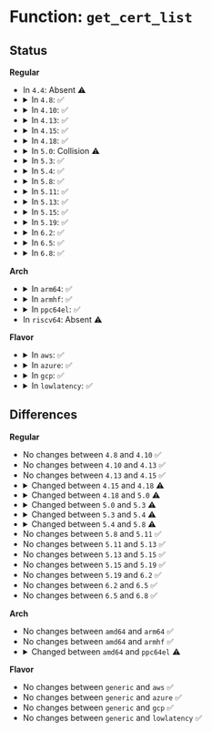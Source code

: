 # Function: <code>get_cert_list</code>

## Status
<b>Regular</b>
<ul>
<li>
In <code>4.4</code>: Absent ⚠️
</li>
<li>
<details>
<summary>In <code>4.8</code>: ✅</summary>

```c
void *get_cert_list(efi_char16_t *name, efi_guid_t *guid, long unsigned int *size);
```

**Collision:** Unique Static

**Inline:** No

**Transformation:** False

**Instances:**

```
In kernel/modsign_uefi.c (ffffffff81fa9fdc)
Location: kernel/modsign_uefi.c:28
Inline: False
Direct callers:
  - kernel/modsign_uefi.c:load_uefi_certs
  - kernel/modsign_uefi.c:load_uefi_certs
  - kernel/modsign_uefi.c:load_uefi_certs
```
**Symbols:**

```
ffffffff81fa9fdc-ffffffff81faa0c2: get_cert_list (STB_LOCAL)
```
</details>
</li>
<li>
<details>
<summary>In <code>4.10</code>: ✅</summary>

```c
void *get_cert_list(efi_char16_t *name, efi_guid_t *guid, long unsigned int *size);
```

**Collision:** Unique Static

**Inline:** No

**Transformation:** False

**Instances:**

```
In kernel/modsign_uefi.c (ffffffff81fe5fe8)
Location: kernel/modsign_uefi.c:28
Inline: False
Direct callers:
  - kernel/modsign_uefi.c:load_uefi_certs
  - kernel/modsign_uefi.c:load_uefi_certs
  - kernel/modsign_uefi.c:load_uefi_certs
```
**Symbols:**

```
ffffffff81fe5fe8-ffffffff81fe60ce: get_cert_list (STB_LOCAL)
```
</details>
</li>
<li>
<details>
<summary>In <code>4.13</code>: ✅</summary>

```c
void *get_cert_list(efi_char16_t *name, efi_guid_t *guid, long unsigned int *size);
```

**Collision:** Unique Static

**Inline:** No

**Transformation:** False

**Instances:**

```
In certs/load_uefi.c (ffffffff820cd9c2)
Location: certs/load_uefi.c:38
Inline: False
Direct callers:
  - certs/load_uefi.c:load_uefi_certs
  - certs/load_uefi.c:load_uefi_certs
  - certs/load_uefi.c:load_uefi_certs
```
**Symbols:**

```
ffffffff820cd9c2-ffffffff820cdaaf: get_cert_list (STB_LOCAL)
```
</details>
</li>
<li>
<details>
<summary>In <code>4.15</code>: ✅</summary>

```c
void *get_cert_list(efi_char16_t *name, efi_guid_t *guid, long unsigned int *size);
```

**Collision:** Unique Static

**Inline:** No

**Transformation:** False

**Instances:**

```
In certs/load_uefi.c (ffffffff826d63f2)
Location: certs/load_uefi.c:38
Inline: False
Direct callers:
  - certs/load_uefi.c:load_uefi_certs
  - certs/load_uefi.c:load_uefi_certs
  - certs/load_uefi.c:load_uefi_certs
```
**Symbols:**

```
ffffffff826d63f2-ffffffff826d64e5: get_cert_list (STB_LOCAL)
```
</details>
</li>
<li>
<details>
<summary>In <code>4.18</code>: ✅</summary>

```c
int get_cert_list(efi_char16_t *name, efi_guid_t *guid, long unsigned int *size, void **cert_list);
```

**Collision:** Unique Static

**Inline:** No

**Transformation:** False

**Instances:**

```
In certs/load_uefi.c (ffffffff827009b7)
Location: certs/load_uefi.c:38
Inline: False
Direct callers:
  - certs/load_uefi.c:load_uefi_certs
  - certs/load_uefi.c:load_uefi_certs
  - certs/load_uefi.c:load_uefi_certs
```
**Symbols:**

```
ffffffff827009b7-ffffffff82700b08: get_cert_list (STB_LOCAL)
```
</details>
</li>
<li>
<details>
<summary>In <code>5.0</code>: Collision ⚠️</summary>

```c
void *get_cert_list(efi_char16_t *name, efi_guid_t *guid, long unsigned int *size);
```

**Collision:** Static-Static Collision

**Inline:** No

**Transformation:** False

**Instances:**

```
In certs/load_uefi.c (ffffffff828b77fc)
Location: certs/load_uefi.c:38
Inline: False
Direct callers:
  - certs/load_uefi.c:load_uefi_certs
  - certs/load_uefi.c:load_uefi_certs
  - certs/load_uefi.c:load_uefi_certs
```
```
In security/integrity/platform_certs/load_uefi.c (ffffffff828cf7e0)
Location: security/integrity/platform_certs/load_uefi.c:41
Inline: False
Direct callers:
  - security/integrity/platform_certs/load_uefi.c:load_uefi_certs
  - security/integrity/platform_certs/load_uefi.c:load_uefi_certs
  - security/integrity/platform_certs/load_uefi.c:load_uefi_certs
```
**Symbols:**

```
ffffffff828b77fc-ffffffff828b78ef: get_cert_list (STB_LOCAL)
ffffffff828cf7e0-ffffffff828cf91e: get_cert_list (STB_LOCAL)
```
</details>
</li>
<li>
<details>
<summary>In <code>5.3</code>: ✅</summary>

```c
int get_cert_list(efi_char16_t *name, efi_guid_t *guid, long unsigned int *size, void **cert_list);
```

**Collision:** Unique Static

**Inline:** No

**Transformation:** False

**Instances:**

```
In security/integrity/platform_certs/load_uefi.c (ffffffff828e94dc)
Location: security/integrity/platform_certs/load_uefi.c:41
Inline: False
Direct callers:
  - security/integrity/platform_certs/load_uefi.c:load_uefi_certs
  - security/integrity/platform_certs/load_uefi.c:load_uefi_certs
  - security/integrity/platform_certs/load_uefi.c:load_uefi_certs
```
**Symbols:**

```
ffffffff828e94dc-ffffffff828e961a: get_cert_list (STB_LOCAL)
```
</details>
</li>
<li>
<details>
<summary>In <code>5.4</code>: ✅</summary>

```c
int get_cert_list(efi_char16_t *name, efi_guid_t *guid, long unsigned int *size, void **cert_list, efi_status_t *status);
```

**Collision:** Unique Static

**Inline:** No

**Transformation:** False

**Instances:**

```
In security/integrity/platform_certs/load_uefi.c (ffffffff828f1f88)
Location: security/integrity/platform_certs/load_uefi.c:37
Inline: False
Direct callers:
  - security/integrity/platform_certs/load_uefi.c:load_uefi_certs
  - security/integrity/platform_certs/load_uefi.c:load_uefi_certs
  - security/integrity/platform_certs/load_uefi.c:load_uefi_certs
```
**Symbols:**

```
ffffffff828f1f88-ffffffff828f20d6: get_cert_list (STB_LOCAL)
```
</details>
</li>
<li>
<details>
<summary>In <code>5.8</code>: ✅</summary>

```c
void *get_cert_list(efi_char16_t *name, efi_guid_t *guid, long unsigned int *size, efi_status_t *status);
```

**Collision:** Unique Static

**Inline:** No

**Transformation:** False

**Instances:**

```
In security/integrity/platform_certs/load_uefi.c (ffffffff82d06fc4)
Location: security/integrity/platform_certs/load_uefi.c:37
Inline: False
Direct callers:
  - security/integrity/platform_certs/load_uefi.c:load_uefi_certs
  - security/integrity/platform_certs/load_uefi.c:load_uefi_certs
  - security/integrity/platform_certs/load_uefi.c:load_uefi_certs
```
**Symbols:**

```
ffffffff82d06fc4-ffffffff82d070e1: get_cert_list (STB_LOCAL)
```
</details>
</li>
<li>
<details>
<summary>In <code>5.11</code>: ✅</summary>

```c
void *get_cert_list(efi_char16_t *name, efi_guid_t *guid, long unsigned int *size, efi_status_t *status);
```

**Collision:** Unique Static

**Inline:** No

**Transformation:** False

**Instances:**

```
In security/integrity/platform_certs/load_uefi.c (ffffffff82ff43f1)
Location: security/integrity/platform_certs/load_uefi.c:37
Inline: False
Direct callers:
  - security/integrity/platform_certs/load_uefi.c:load_uefi_certs
  - security/integrity/platform_certs/load_uefi.c:load_uefi_certs
  - security/integrity/platform_certs/load_uefi.c:load_moklist_certs
```
**Symbols:**

```
ffffffff82ff43f1-ffffffff82ff450e: get_cert_list (STB_LOCAL)
```
</details>
</li>
<li>
<details>
<summary>In <code>5.13</code>: ✅</summary>

```c
void *get_cert_list(efi_char16_t *name, efi_guid_t *guid, long unsigned int *size, efi_status_t *status);
```

**Collision:** Unique Static

**Inline:** No

**Transformation:** False

**Instances:**

```
In security/integrity/platform_certs/load_uefi.c (ffffffff831fefd2)
Location: security/integrity/platform_certs/load_uefi.c:37
Inline: False
Direct callers:
  - security/integrity/platform_certs/load_uefi.c:load_uefi_certs
  - security/integrity/platform_certs/load_uefi.c:load_uefi_certs
  - security/integrity/platform_certs/load_uefi.c:load_moklist_certs
```
**Symbols:**

```
ffffffff831fefd2-ffffffff831ff0ef: get_cert_list (STB_LOCAL)
```
</details>
</li>
<li>
<details>
<summary>In <code>5.15</code>: ✅</summary>

```c
void *get_cert_list(efi_char16_t *name, efi_guid_t *guid, long unsigned int *size, efi_status_t *status);
```

**Collision:** Unique Static

**Inline:** No

**Transformation:** False

**Instances:**

```
In security/integrity/platform_certs/load_uefi.c (ffffffff832e63c4)
Location: security/integrity/platform_certs/load_uefi.c:37
Inline: False
Direct callers:
  - security/integrity/platform_certs/load_uefi.c:load_uefi_certs
  - security/integrity/platform_certs/load_uefi.c:load_uefi_certs
  - security/integrity/platform_certs/load_uefi.c:load_moklist_certs
```
**Symbols:**

```
ffffffff832e63c4-ffffffff832e64e1: get_cert_list (STB_LOCAL)
```
</details>
</li>
<li>
<details>
<summary>In <code>5.19</code>: ✅</summary>

```c
void *get_cert_list(efi_char16_t *name, efi_guid_t *guid, long unsigned int *size, efi_status_t *status);
```

**Collision:** Unique Static

**Inline:** No

**Transformation:** False

**Instances:**

```
In security/integrity/platform_certs/load_uefi.c (ffffffff8349d3c5)
Location: security/integrity/platform_certs/load_uefi.c:64
Inline: False
Direct callers:
  - security/integrity/platform_certs/load_uefi.c:load_uefi_certs
  - security/integrity/platform_certs/load_uefi.c:load_uefi_certs
  - security/integrity/platform_certs/load_uefi.c:load_moklist_certs
```
**Symbols:**

```
ffffffff8349d3c5-ffffffff8349d4f6: get_cert_list (STB_LOCAL)
```
</details>
</li>
<li>
<details>
<summary>In <code>6.2</code>: ✅</summary>

```c
void *get_cert_list(efi_char16_t *name, efi_guid_t *guid, long unsigned int *size, efi_status_t *status);
```

**Collision:** Unique Static

**Inline:** No

**Transformation:** False

**Instances:**

```
In security/integrity/platform_certs/load_uefi.c (ffffffff83ed4f50)
Location: security/integrity/platform_certs/load_uefi.c:65
Inline: False
Direct callers:
  - security/integrity/platform_certs/load_uefi.c:load_uefi_certs
  - security/integrity/platform_certs/load_uefi.c:load_uefi_certs
  - security/integrity/platform_certs/load_uefi.c:load_moklist_certs
```
**Symbols:**

```
ffffffff83ed4f50-ffffffff83ed509a: get_cert_list (STB_LOCAL)
```
</details>
</li>
<li>
<details>
<summary>In <code>6.5</code>: ✅</summary>

```c
void *get_cert_list(efi_char16_t *name, efi_guid_t *guid, long unsigned int *size, efi_status_t *status);
```

**Collision:** Unique Static

**Inline:** No

**Transformation:** False

**Instances:**

```
In security/integrity/platform_certs/load_uefi.c (ffffffff836fa0b0)
Location: security/integrity/platform_certs/load_uefi.c:65
Inline: False
Direct callers:
  - security/integrity/platform_certs/load_uefi.c:load_uefi_certs
  - security/integrity/platform_certs/load_uefi.c:load_uefi_certs
  - security/integrity/platform_certs/load_uefi.c:load_moklist_certs
```
**Symbols:**

```
ffffffff836fa0b0-ffffffff836fa1fa: get_cert_list (STB_LOCAL)
```
</details>
</li>
<li>
<details>
<summary>In <code>6.8</code>: ✅</summary>

```c
void *get_cert_list(efi_char16_t *name, efi_guid_t *guid, long unsigned int *size, efi_status_t *status);
```

**Collision:** Unique Static

**Inline:** No

**Transformation:** False

**Instances:**

```
In security/integrity/platform_certs/load_uefi.c (ffffffff8392d570)
Location: security/integrity/platform_certs/load_uefi.c:65
Inline: False
Direct callers:
  - security/integrity/platform_certs/load_uefi.c:load_uefi_certs
  - security/integrity/platform_certs/load_uefi.c:load_uefi_certs
  - security/integrity/platform_certs/load_uefi.c:load_moklist_certs
```
**Symbols:**

```
ffffffff8392d570-ffffffff8392d6ba: get_cert_list (STB_LOCAL)
```
</details>
</li>
</ul>
<b>Arch</b>
<ul>
<li>
<details>
<summary>In <code>arm64</code>: ✅</summary>

```c
int get_cert_list(efi_char16_t *name, efi_guid_t *guid, long unsigned int *size, void **cert_list, efi_status_t *status);
```

**Collision:** Unique Static

**Inline:** No

**Transformation:** False

**Instances:**

```
In security/integrity/platform_certs/load_uefi.c (ffff80001146c33c)
Location: security/integrity/platform_certs/load_uefi.c:37
Inline: False
Direct callers:
  - security/integrity/platform_certs/load_uefi.c:load_uefi_certs
  - security/integrity/platform_certs/load_uefi.c:load_uefi_certs
  - security/integrity/platform_certs/load_uefi.c:load_uefi_certs
```
**Symbols:**

```
ffff80001146c33c-ffff80001146c4b4: get_cert_list (STB_LOCAL)
```
</details>
</li>
<li>
<details>
<summary>In <code>armhf</code>: ✅</summary>

```c
int get_cert_list(efi_char16_t *name, efi_guid_t *guid, long unsigned int *size, void **cert_list, efi_status_t *status);
```

**Collision:** Unique Static

**Inline:** No

**Transformation:** False

**Instances:**

```
In security/integrity/platform_certs/load_uefi.c (c1544fd8)
Location: security/integrity/platform_certs/load_uefi.c:37
Inline: False
Direct callers:
  - security/integrity/platform_certs/load_uefi.c:load_uefi_certs
  - security/integrity/platform_certs/load_uefi.c:load_uefi_certs
  - security/integrity/platform_certs/load_uefi.c:load_uefi_certs
```
**Symbols:**

```
c1544fd8-c1545128: get_cert_list (STB_LOCAL)
```
</details>
</li>
<li>
<details>
<summary>In <code>ppc64el</code>: ✅</summary>

```c
void *get_cert_list(u8 *key, long unsigned int keylen, uint64_t *size);
```

**Collision:** Unique Static

**Inline:** No

**Transformation:** False

**Instances:**

```
In security/integrity/platform_certs/load_powerpc.c (c00000000139b170)
Location: security/integrity/platform_certs/load_powerpc.c:21
Inline: False
Direct callers:
  - security/integrity/platform_certs/load_powerpc.c:load_powerpc_certs
  - security/integrity/platform_certs/load_powerpc.c:load_powerpc_certs
```
**Symbols:**

```
c00000000139b170-c00000000139b28c: get_cert_list (STB_LOCAL)
```
</details>
</li>
<li>
In <code>riscv64</code>: Absent ⚠️
</li>
</ul>
<b>Flavor</b>
<ul>
<li>
<details>
<summary>In <code>aws</code>: ✅</summary>

```c
int get_cert_list(efi_char16_t *name, efi_guid_t *guid, long unsigned int *size, void **cert_list, efi_status_t *status);
```

**Collision:** Unique Static

**Inline:** No

**Transformation:** False

**Instances:**

```
In security/integrity/platform_certs/load_uefi.c (ffffffff828dae3c)
Location: security/integrity/platform_certs/load_uefi.c:37
Inline: False
Direct callers:
  - security/integrity/platform_certs/load_uefi.c:load_uefi_certs
  - security/integrity/platform_certs/load_uefi.c:load_uefi_certs
  - security/integrity/platform_certs/load_uefi.c:load_uefi_certs
```
**Symbols:**

```
ffffffff828dae3c-ffffffff828daf8a: get_cert_list (STB_LOCAL)
```
</details>
</li>
<li>
<details>
<summary>In <code>azure</code>: ✅</summary>

```c
int get_cert_list(efi_char16_t *name, efi_guid_t *guid, long unsigned int *size, void **cert_list, efi_status_t *status);
```

**Collision:** Unique Static

**Inline:** No

**Transformation:** False

**Instances:**

```
In security/integrity/platform_certs/load_uefi.c (ffffffff828d3558)
Location: security/integrity/platform_certs/load_uefi.c:37
Inline: False
Direct callers:
  - security/integrity/platform_certs/load_uefi.c:load_uefi_certs
  - security/integrity/platform_certs/load_uefi.c:load_uefi_certs
  - security/integrity/platform_certs/load_uefi.c:load_uefi_certs
```
**Symbols:**

```
ffffffff828d3558-ffffffff828d36a6: get_cert_list (STB_LOCAL)
```
</details>
</li>
<li>
<details>
<summary>In <code>gcp</code>: ✅</summary>

```c
int get_cert_list(efi_char16_t *name, efi_guid_t *guid, long unsigned int *size, void **cert_list, efi_status_t *status);
```

**Collision:** Unique Static

**Inline:** No

**Transformation:** False

**Instances:**

```
In security/integrity/platform_certs/load_uefi.c (ffffffff828edbb0)
Location: security/integrity/platform_certs/load_uefi.c:37
Inline: False
Direct callers:
  - security/integrity/platform_certs/load_uefi.c:load_uefi_certs
  - security/integrity/platform_certs/load_uefi.c:load_uefi_certs
  - security/integrity/platform_certs/load_uefi.c:load_uefi_certs
```
**Symbols:**

```
ffffffff828edbb0-ffffffff828edcfe: get_cert_list (STB_LOCAL)
```
</details>
</li>
<li>
<details>
<summary>In <code>lowlatency</code>: ✅</summary>

```c
int get_cert_list(efi_char16_t *name, efi_guid_t *guid, long unsigned int *size, void **cert_list, efi_status_t *status);
```

**Collision:** Unique Static

**Inline:** No

**Transformation:** False

**Instances:**

```
In security/integrity/platform_certs/load_uefi.c (ffffffff828f2fd2)
Location: security/integrity/platform_certs/load_uefi.c:37
Inline: False
Direct callers:
  - security/integrity/platform_certs/load_uefi.c:load_uefi_certs
  - security/integrity/platform_certs/load_uefi.c:load_uefi_certs
  - security/integrity/platform_certs/load_uefi.c:load_uefi_certs
```
**Symbols:**

```
ffffffff828f2fd2-ffffffff828f3120: get_cert_list (STB_LOCAL)
```
</details>
</li>
</ul>

## Differences
<b>Regular</b>
<ul>
<li>
No changes between <code>4.8</code> and <code>4.10</code> ✅
</li>
<li>
No changes between <code>4.10</code> and <code>4.13</code> ✅
</li>
<li>
No changes between <code>4.13</code> and <code>4.15</code> ✅
</li>
<li>
<details>
<summary>Changed between <code>4.15</code> and <code>4.18</code> ⚠️</summary>
<ul>
<li>
<b>Param added. </b>
<code>void **cert_list</code>
</li>
<li>
<b>Return type changed. </b>
<code>void *</code> ➡️ <code>int</code>
</li>
</ul>
</details>
</li>
<li>
<details>
<summary>Changed between <code>4.18</code> and <code>5.0</code> ⚠️</summary>
<ul>
<li>
<b>Param removed. </b>
<code>void **cert_list</code>
</li>
<li>
<b>Return type changed. </b>
<code>int</code> ➡️ <code>void *</code>
</li>
</ul>
</details>
</li>
<li>
<details>
<summary>Changed between <code>5.0</code> and <code>5.3</code> ⚠️</summary>
<ul>
<li>
<b>Param added. </b>
<code>void **cert_list</code>
</li>
<li>
<b>Return type changed. </b>
<code>void *</code> ➡️ <code>int</code>
</li>
</ul>
</details>
</li>
<li>
<details>
<summary>Changed between <code>5.3</code> and <code>5.4</code> ⚠️</summary>
<ul>
<li>
<b>Param added. </b>
<code>efi_status_t *status</code>
</li>
</ul>
</details>
</li>
<li>
<details>
<summary>Changed between <code>5.4</code> and <code>5.8</code> ⚠️</summary>
<ul>
<li>
<b>Param removed. </b>
<code>void **cert_list</code>
</li>
<li>
<b>Param reordered. </b>
<code>name, guid, size, cert_list, status</code> ➡️ <code>name, guid, size, status</code>
</li>
<li>
<b>Return type changed. </b>
<code>int</code> ➡️ <code>void *</code>
</li>
</ul>
</details>
</li>
<li>
No changes between <code>5.8</code> and <code>5.11</code> ✅
</li>
<li>
No changes between <code>5.11</code> and <code>5.13</code> ✅
</li>
<li>
No changes between <code>5.13</code> and <code>5.15</code> ✅
</li>
<li>
No changes between <code>5.15</code> and <code>5.19</code> ✅
</li>
<li>
No changes between <code>5.19</code> and <code>6.2</code> ✅
</li>
<li>
No changes between <code>6.2</code> and <code>6.5</code> ✅
</li>
<li>
No changes between <code>6.5</code> and <code>6.8</code> ✅
</li>
</ul>
<b>Arch</b>
<ul>
<li>
No changes between <code>amd64</code> and <code>arm64</code> ✅
</li>
<li>
No changes between <code>amd64</code> and <code>armhf</code> ✅
</li>
<li>
<details>
<summary>Changed between <code>amd64</code> and <code>ppc64el</code> ⚠️</summary>
<ul>
<li>
<b>Param added. </b>
<code>u8 *key</code>
</li>
<li>
<b>Param added. </b>
<code>long unsigned int keylen</code>
</li>
<li>
<b>Param removed. </b>
<code>efi_char16_t *name</code>
</li>
<li>
<b>Param removed. </b>
<code>efi_guid_t *guid</code>
</li>
<li>
<b>Param removed. </b>
<code>void **cert_list</code>
</li>
<li>
<b>Param removed. </b>
<code>efi_status_t *status</code>
</li>
<li>
<b>Param type changed. </b>
<code>long unsigned int *size</code> ➡️ <code>uint64_t *size</code>
</li>
<li>
<b>Return type changed. </b>
<code>int</code> ➡️ <code>void *</code>
</li>
</ul>
</details>
</li>
</ul>
<b>Flavor</b>
<ul>
<li>
No changes between <code>generic</code> and <code>aws</code> ✅
</li>
<li>
No changes between <code>generic</code> and <code>azure</code> ✅
</li>
<li>
No changes between <code>generic</code> and <code>gcp</code> ✅
</li>
<li>
No changes between <code>generic</code> and <code>lowlatency</code> ✅
</li>
</ul>
